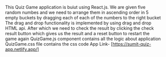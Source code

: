 This Quiz Game application is buiut using React.js.
We are given five random numbes and we need to arrange them in ascending order in 5 empty buckets by dragging each of each of the numbers to the right bucket
The drag and drop functionality is implemented by using drag and drop HTML api.
After which we need to check the result by clicking the check result button which gives us the result and a reset button to restart the game again
QuizGame.js component contains all the logic about application
QuizGame.css file contains the css code
App Link- [https://sumit-quiz-app.netlify.app/]
